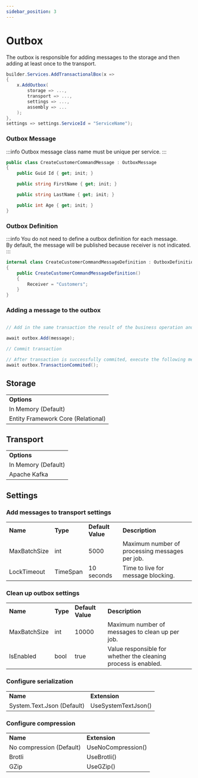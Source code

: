 ```yaml
---
sidebar_position: 3
---
```


# Outbox

The outbox is responsible for adding messages to the storage  and then adding at least once to the transport.

```csharp
builder.Services.AddTransactionalBox(x =>
{
    x.AddOutbox(
        storage => ...,
        transport => ...,
        settings => ...,
        assembly => ...
    );
},
settings => settings.ServiceId = "ServiceName");
```
### Outbox Message
:::info
Outbox message class name must be unique per service.
:::
```csharp
public class CreateCustomerCommandMessage : OutboxMessage
{
    public Guid Id { get; init; }

    public string FirstName { get; init; }

    public string LastName { get; init; }

    public int Age { get; init; }
}
```

### Outbox Definition
:::info
You do not need to define a outbox definition for each message.   
By default, the message will be published because receiver is not indicated.
:::
```csharp
internal class CreateCustomerCommandMessageDefinition : OutboxDefinition<CreateCustomerCommandMessage>
{
    public CreateCustomerCommandMessageDefinition() 
    {
        Receiver = "Customers";
    }
}

```

### Adding a message to the outbox

```csharp

// Add in the same transaction the result of the business operation and message to outbox

await outbox.Add(message);

// Commit transaction

// After transaction is successfully commited, execute the following method
await outbox.TransactionCommited();

```

## Storage

<table>
  <tr>
    <td><b>Options</b></td>
  </tr>
  <tr>
    <td>In Memory (Default)</td>
  </tr>
    <tr>
    <td>Entity Framework Core (Relational)</td>
  </tr>
</table>

## Transport

<table>
  <tr>
    <td><b>Options</b></td>
  </tr>
  <tr>
    <td>In Memory (Default)</td>
  </tr>
    <tr>
    <td>Apache Kafka </td>
  </tr>
</table>

## Settings

### Add messages to transport settings

<table>
  <tr>
    <td><b>Name</b></td>
    <td><b>Type</b></td>
    <td><b>Default Value</b></td>
    <td><b>Description</b></td>
  </tr>
  <tr>
    <td>MaxBatchSize</td>
    <td>int</td>
    <td>5000</td>
    <td>Maximum number of processing messages per job.</td>
  </tr>
    <tr>
    <td>LockTimeout</td>
    <td>TimeSpan</td>
    <td>10 seconds</td>
    <td>Time to live for message blocking.</td>
  </tr>
</table>

### Clean up outbox settings
<table>
  <tr>
    <td><b>Name</b></td>
    <td><b>Type</b></td>
    <td><b>Default Value</b></td>
    <td><b>Description</b></td>
  </tr>
  <tr>
    <td>MaxBatchSize</td>
    <td>int</td>
    <td>10000</td>
    <td>Maximum number of messages to clean up per job.</td>
  </tr>
    <tr>
    <td>IsEnabled</td>
    <td>bool</td>
    <td>true</td>
    <td>Value responsible for whether the cleaning process is enabled.</td>
  </tr>
</table>

### Configure serialization

<table>
  <tr>
    <td><b>Name</b></td>
    <td><b>Extension</b></td>
  </tr>
  <tr>
    <td>System.Text.Json (Default)</td>
    <td>UseSystemTextJson()</td>
  </tr>
</table>

###  Configure compression

<table>
  <tr>
    <td><b>Name</b></td>
    <td><b>Extension</b></td>
  </tr>
  <tr>
    <td>No compression (Default)</td>
    <td>UseNoCompression()</td>
  </tr>
  <tr>
    <td>Brotli</td>
    <td>UseBrotli()</td>
  </tr>
  <tr>
    <td>GZip</td>
    <td>UseGZip()</td>
  </tr>
</table>

